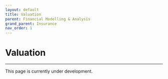 ```yaml
---
layout: default
title: Valuation
parent: Financial Modelling & Analysis
grand_parent: Insurance
nav_order: 1
---
```


# Valuation

---

This page is currently under development.